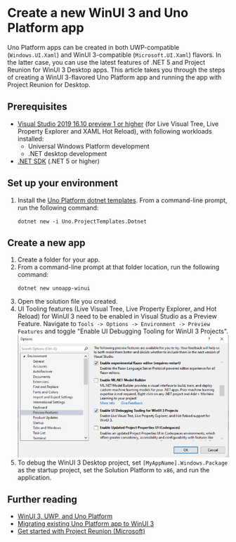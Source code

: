 # Create a new WinUI 3 and Uno Platform app

Uno Platform apps can be created in both UWP-compatible (`Windows.UI.Xaml`) and WinUI 3-compatible (`Microsoft.UI.Xaml`) flavors. In the latter case, you can use the latest features of .NET 5 and Project Reunion for WinUI 3 Desktop apps. This article takes you through the steps of creating a WinUI 3-flavored Uno Platform app and running the app with Project Reunion for Desktop.

## Prerequisites

 * [Visual Studio 2019 16.10 preview 1 or higher](https://visualstudio.microsoft.com/vs/preview/) (for Live Visual Tree, Live Property Explorer and XAML Hot Reload), with following workloads installed:
    * Universal Windows Platform development
    * .NET desktop development
 * [.NET SDK](https://docs.microsoft.com/en-us/dotnet/core/install/windows) (.NET 5 or higher)

## Set up your environment

1. Install the [Uno Platform dotnet templates](get-started-dotnet-new.md). From a command-line prompt, run the following command:
    ```shell
    dotnet new -i Uno.ProjectTemplates.Dotnet
    ```

## Create a new app

1. Create a folder for your app.
2. From a command-line prompt at that folder location, run the following command:
    ```shell
    dotnet new unoapp-winui
    ```
3. Open the solution file you created.
4. UI Tooling features (Live Visual Tree, Live Property Explorer, and Hot Reload) for WinUI 3 need to be enabled in Visual Studio as a Preview Feature. Navigate to `Tools -> Options -> Environment -> Preview Features` and toggle "Enable UI Debugging Tooling for WinUI 3 Projects".
    ![Preview Feature screenshot](Assets/preview-feature-winui-3-tooling.png)
5. To debug the WinUI 3 Desktop project, set `[MyAppName].Windows.Package` as the startup project, set the Solution Platform to `x86`, and run the application.

## Further reading

 * [WinUI 3, UWP, and Uno Platform](uwp-vs-winui3.md)
 * [Migrating existing Uno Platform app to WinUI 3](updating-to-winui3.md)
 * [Get started with Project Reunion (Microsoft)](https://docs.microsoft.com/en-us/windows/apps/project-reunion/get-started-with-project-reunion)
